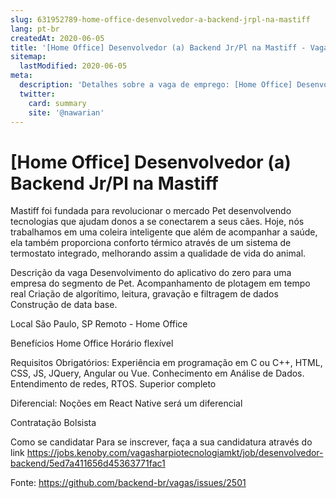 ```yaml
---
slug: 631952789-home-office-desenvolvedor-a-backend-jrpl-na-mastiff
lang: pt-br
createdAt: 2020-06-05
title: '[Home Office] Desenvolvedor (a) Backend Jr/Pl na Mastiff - Vaga de Emprego'
sitemap:
  lastModified: 2020-06-05
meta:
  description: 'Detalhes sobre a vaga de emprego: [Home Office] Desenvolvedor (a) Backend Jr/Pl na Mastiff'
  twitter:
    card: summary
    site: '@nawarian'
---
```


# [Home Office] Desenvolvedor (a) Backend Jr/Pl na Mastiff

Mastiff foi fundada para revolucionar o mercado Pet desenvolvendo tecnologias que ajudam donos a se conectarem a seus cães. Hoje, nós trabalhamos em uma coleira inteligente que além de acompanhar a saúde, ela também proporciona conforto térmico através de um sistema de termostato integrado, melhorando assim a qualidade de vida do animal.  

Descrição da vaga
Desenvolvimento do aplicativo do zero para uma empresa do segmento de Pet.
Acompanhamento de plotagem em tempo real
Criação de algorítimo, leitura, gravação e filtragem de dados Construção de data base.

Local
São Paulo, SP
Remoto - Home Office

Benefícios
Home Office
Horário flexível

Requisitos
Obrigatórios:
Experiência em programação em C ou C++, HTML, CSS, JS, JQuery, Angular ou Vue.
Conhecimento em Análise de Dados.
Entendimento de redes, RTOS.
Superior completo

Diferencial:
Noções em React Native será um diferencial

Contratação
Bolsista 

Como se candidatar
Para se inscrever, faça a sua candidatura através do link  https://jobs.kenoby.com/vagasharpiotecnologiamkt/job/desenvolvedor-backend/5ed7a411656d45363771fac1 

Fonte: https://github.com/backend-br/vagas/issues/2501